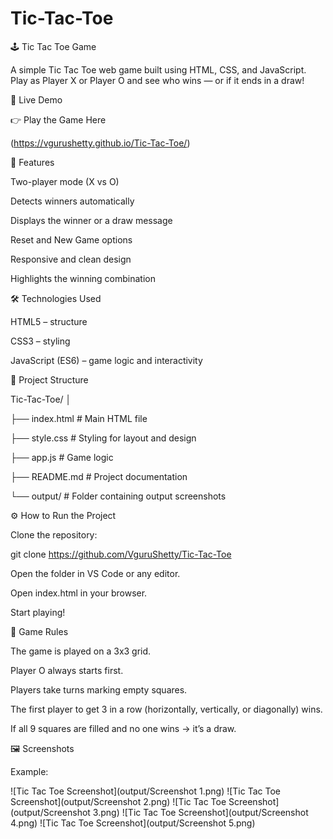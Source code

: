 # Tic-Tac-Toe

🕹️ Tic Tac Toe Game

A simple Tic Tac Toe web game built using HTML, CSS, and JavaScript.
Play as Player X or Player O and see who wins — or if it ends in a draw!

🚀 Live Demo

👉 Play the Game Here

(https://vgurushetty.github.io/Tic-Tac-Toe/)

🧩 Features

Two-player mode (X vs O)

Detects winners automatically

Displays the winner or a draw message

Reset and New Game options

Responsive and clean design

Highlights the winning combination

🛠️ Technologies Used

HTML5 – structure

CSS3 – styling

JavaScript (ES6) – game logic and interactivity

📂 Project Structure

Tic-Tac-Toe/
│

├── index.html      # Main HTML file

├── style.css       # Styling for layout and design

├── app.js          # Game logic

├── README.md       # Project documentation

└── output/         # Folder containing output screenshots

⚙️ How to Run the Project

Clone the repository:

git clone https://github.com/VguruShetty/Tic-Tac-Toe


Open the folder in VS Code or any editor.

Open index.html in your browser.

Start playing!

🧠 Game Rules

The game is played on a 3x3 grid.

Player O always starts first.

Players take turns marking empty squares.

The first player to get 3 in a row (horizontally, vertically, or diagonally) wins.

If all 9 squares are filled and no one wins → it’s a draw.

🖼️ Screenshots

Example:

![Tic Tac Toe Screenshot](output/Screenshot 1.png)
![Tic Tac Toe Screenshot](output/Screenshot 2.png)
![Tic Tac Toe Screenshot](output/Screenshot 3.png)
![Tic Tac Toe Screenshot](output/Screenshot 4.png)
![Tic Tac Toe Screenshot](output/Screenshot 5.png)
